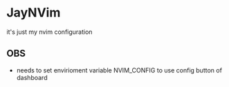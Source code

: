 # JayNVim

it's just my nvim configuration

## OBS
- needs to set envirioment variable NVIM\_CONFIG to use config button of dashboard
